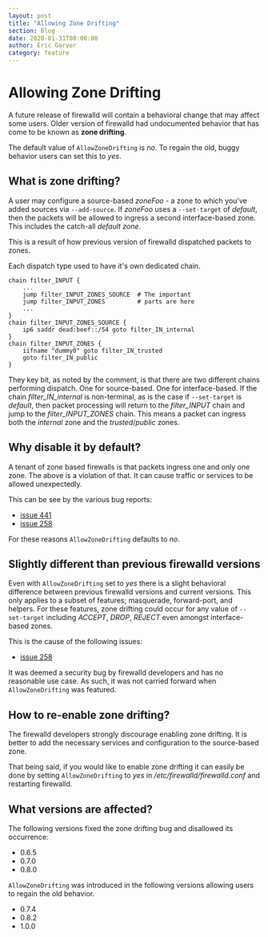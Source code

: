 ```yaml
---
layout: post
title: "Allowing Zone Drifting"
section: Blog
date: 2020-01-31T08:00:00
author: Eric Garver
category: feature
---
```


# Allowing Zone Drifting

A future release of firewalld will contain a behavioral change that may affect
some users. Older version of firewalld had undocumented behavior that has come
to be known as **zone drifting**.

The default value of `AllowZoneDrifting` is *no*. To regain the old, buggy
behavior users can set this to *yes*.

## What is zone drifting?

A user may configure a source-based *zoneFoo* - a zone to which you've added
sources via `--add-source`. If *zoneFoo* uses a `--set-target` of *default*,
then the packets will be allowed to ingress a second interface-based zone. This
includes the catch-all *default zone*.

This is a result of how previous version of firewalld dispatched packets to
zones.

Each dispatch type used to have it's own dedicated chain.

```
chain filter_INPUT {
    ...
    jump filter_INPUT_ZONES_SOURCE  # The important
    jump filter_INPUT_ZONES         # parts are here
    ...
}
chain filter_INPUT_ZONES_SOURCE {
    ip6 saddr dead:beef::/54 goto filter_IN_internal
}
chain filter_INPUT_ZONES {
    iifname "dummy0" goto filter_IN_trusted
    goto filter_IN_public
}
```

They key bit, as noted by the comment, is that there are two different chains
performing dispatch. One for source-based. One for interface-based. If the
chain *filter_IN_internal* is non-terminal, as is the case if `--set-target` is
*default*, then packet processing will return to the *filter_INPUT* chain and
jump to the *filter_INPUT_ZONES* chain. This means a packet can ingress both
the *internal* zone and the *trusted*/*public* zones.

## Why disable it by default?
A tenant of zone based firewalls is that packets ingress one and only one zone.
The above is a violation of that. It can cause traffic or services to be
allowed unexpectedly.

This can be see by the various bug reports:

- [issue 441](https://github.com/firewalld/firewalld/issues/441)
- [issue 258](https://github.com/firewalld/firewalld/issues/258)

For these reasons `AllowZoneDrifting` defaults to *no*.

## Slightly different than previous firewalld versions

Even with `AllowZoneDrifting` set to *yes* there is a slight behavioral
difference between previous firewalld versions and current versions. This only
applies to a subset of features; masquerade, forward-port, and helpers. For
these features, zone drifting could occur for any value of `--set-target`
including *ACCEPT*, *DROP*, *REJECT* even amongst interface-based zones.

This is the cause of the following issues:

- [issue 258](https://github.com/firewalld/firewalld/issues/258)

It was deemed a security bug by firewalld developers and has no reasonable use
case. As such, it was not carried forward when `AllowZoneDrifting` was
featured.

## How to re-enable zone drifting?

The firewalld developers strongly discourage enabling zone drifting. It is
better to add the necessary services and configuration to the source-based
zone.

That being said, if you would like to enable zone drifting it can easily be
done by setting `AllowZoneDrifting` to *yes* in */etc/firewalld/firewalld.conf*
and restarting firewalld.

## What versions are affected?

The following versions fixed the zone drifting bug and disallowed its
occurrence:

- 0.6.5
- 0.7.0
- 0.8.0

`AllowZoneDrifting` was introduced in the following versions allowing users to
regain the old behavior.

- 0.7.4
- 0.8.2
- 1.0.0
